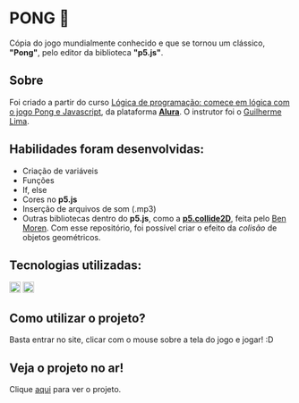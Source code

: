<h1> PONG 🏓 </h1

Cópia do jogo mundialmente conhecido e que se tornou um clássico, **"Pong"**, pelo editor da biblioteca **"p5.js"**.

## Sobre
Foi criado a partir do curso [Lógica de programação: comece em lógica com o jogo Pong e Javascript](https://cursos.alura.com.br/course/pong-javascript), da plataforma **[Alura](https://www.alura.com.br/)**. O instrutor foi o [Guilherme Lima](https://cursos.alura.com.br/user/guilhermelima).

## Habilidades foram desenvolvidas:
- Criação de variáveis
- Funções
- If, else
- Cores no **p5.js**
- Inserção de arquivos de som (.mp3)
- Outras bibliotecas dentro do **p5.js**, como a **[p5.collide2D](https://github.com/bmoren/p5.collide2D/)**, feita pelo [Ben Moren](https://github.com/bmoren). Com esse repositório, foi possível criar o efeito da *colisão* de objetos geométricos.

## Tecnologias utilizadas:
<img height="20" src="https://happycoding.io/tutorials/p5js/images/hello-world-3.png"> <img height="20" img src="https://cdn.jsdelivr.net/gh/devicons/devicon/icons/javascript/javascript-original.svg">

## Como utilizar o projeto?
Basta entrar no site, clicar com o mouse sobre a tela do jogo e jogar! :D

## Veja o projeto no ar!
Clique [aqui](https://m-ipt.github.io/barbearia_alura_parte_2/) para ver o projeto.
